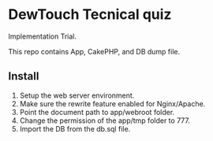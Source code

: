 # DewTouch Tecnical quiz #

Implementation Trial.

This repo contains App, CakePHP, and DB dump file.

## Install ##
1. Setup the web server environment.
2. Make sure the rewrite feature enabled for Nginx/Apache.
3. Point the document path to app/webroot folder.
4. Change the permission of the app/tmp folder to 777.
5. Import the DB from the db.sql file.

